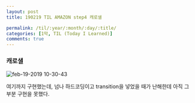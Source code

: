 ```yaml
---
layout: post
title: 190219 TIL AMAZON step4 캐로샐

permalink: /til/:year/:month/:day/:title/
categories: [1막, TIL (Today I Learned)]
comments: true
---
```



### **캐로샐**


![feb-19-2019 10-30-43](https://user-images.githubusercontent.com/40848630/53107178-d6a48f80-3577-11e9-8182-ee36d86a4843.gif)

여기까지 구현했는데, 넘나 하드코딩이고 transition을 넣었을 때가 난해한데 아직 그 부분 구현을 못했다. 
